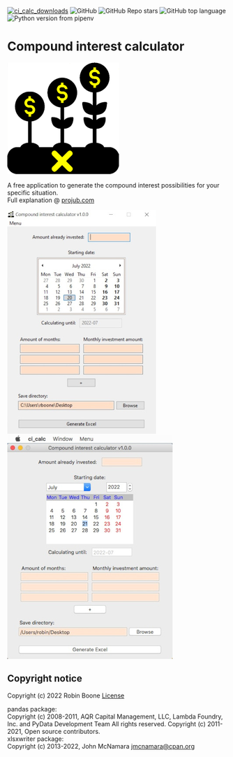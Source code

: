 [![ci_calc_downloads](https://img.shields.io/github/downloads/robinsane/compound_interest_calculator/total)](https://github.com/Robinsane/compound_interest_calculator)
![GitHub](https://img.shields.io/github/license/robinsane/compound_interest_calculator)
![GitHub Repo stars](https://img.shields.io/github/stars/robinsane/compound_interest_calculator)
![GitHub top language](https://img.shields.io/github/languages/top/robinsane/compound_interest_calculator)
![Python version from pipenv](https://img.shields.io/github/pipenv/locked/python-version/robinsane/compound_interest_calculator)
# Compound interest calculator  
[![](media/cic_icon_256x256.png)](https://projub.com/compound_interest_calculator)  
  
A free application to generate the compound interest possibilities for your specific situation.  
Full explanation @ [projub.com](https://projub.com/compound_interest_calculator)  

[![](media/ci_calc_windows_h512.jpg)](https://github.com/Robinsane/compound_interest_calculator/releases/download/v1.0.0/ci_calc.exe)
[![](media/ci_calc_mac_h512.jpg)](https://github.com/Robinsane/compound_interest_calculator/releases/download/v1.0.0/ci_calc_mac.zip)  

## Copyright notice
Copyright (c) 2022 Robin Boone [License](LICENSE.md)

pandas package:  
Copyright (c) 2008-2011, AQR Capital Management, LLC, Lambda Foundry, Inc. and PyData Development Team
All rights reserved. Copyright (c) 2011-2021, Open source contributors.  
xlsxwriter package:  
Copyright (c) 2013-2022, John McNamara <jmcnamara@cpan.org>  
